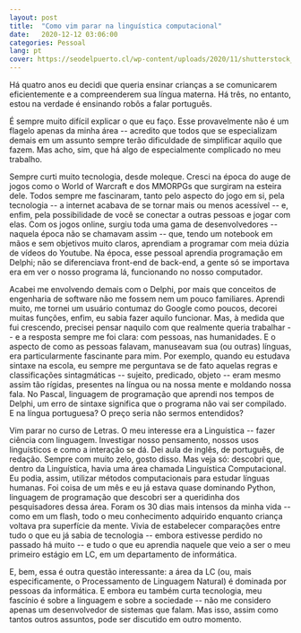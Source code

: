 ```yaml
---
layout: post
title:  "Como vim parar na linguística computacional"
date:   2020-12-12 03:06:00
categories: Pessoal
lang: pt
cover: https://seodelpuerto.cl/wp-content/uploads/2020/11/shutterstock_1306244494.jpg
---
```


Há quatro anos eu decidi que queria ensinar crianças a se comunicarem eficientemente e a compreenderem sua língua materna. Há três, no entanto, estou na verdade é ensinando robôs a falar português.

É sempre muito difícil explicar o que eu faço. Esse provavelmente não é um flagelo apenas da minha área -- acredito que todos que se especializam demais em um assunto sempre terão dificuldade de simplificar aquilo que fazem. Mas acho, sim, que há algo de especialmente complicado no meu trabalho.

Sempre curti muito tecnologia, desde moleque. Cresci na época do auge de jogos como o World of Warcraft e dos MMORPGs que surgiram na esteira dele. Todos sempre me fascinaram, tanto pelo aspecto do jogo em si, pela tecnologia -- a internet acabava de se tornar mais ou menos acessível -- e, enfim, pela possibilidade de você se conectar a outras pessoas e jogar com elas. Com os jogos online, surgiu toda uma gama de desenvolvedores -- naquela época não se chamavam assim -- que, tendo um notebook em mãos e sem objetivos muito claros, aprendiam a programar com meia dúzia de vídeos do Youtube. Na época, esse pessoal aprendia programação em Delphi; não se diferenciava front-end de back-end, a gente só se importava era em ver o nosso programa lá, funcionando no nosso computador.

Acabei me envolvendo demais com o Delphi, por mais que conceitos de engenharia de software não me fossem nem um pouco familiares. Aprendi muito, me tornei um usuário contumaz do Google como poucos, decorei muitas funções, enfim, eu sabia fazer aquilo funcionar. Mas, à medida que fui crescendo, precisei pensar naquilo com que realmente queria trabalhar -- e a resposta sempre me foi clara: com pessoas, nas humanidades. E o aspecto de como as pessoas falavam, manuseavam sua (ou outras) línguas, era particularmente fascinante para mim. Por exemplo, quando eu estudava sintaxe na escola, eu sempre me perguntava se de fato aquelas regras e classificações sintagmáticas -- sujeito, predicado, objeto -- eram mesmo assim tão rígidas, presentes na língua ou na nossa mente e moldando nossa fala. No Pascal, linguagem de programação que aprendi nos tempos de Delphi, um erro de sintaxe significa que o programa não vai ser compilado. E na língua portuguesa? O preço seria não sermos entendidos?

Vim parar no curso de Letras. O meu interesse era a Linguística -- fazer ciência com linguagem. Investigar nosso pensamento, nossos usos linguísticos e como a interação se dá. Dei aula de inglês, de português, de redação. Sempre com muito zelo, gosto disso. Mas veja só: descobri que, dentro da Linguística, havia uma área chamada Linguística Computacional. Eu podia, assim, utilizar métodos computacionais para estudar línguas humanas. Foi coisa de um mês e eu já estava quase dominando Python, linguagem de programação que descobri ser a queridinha dos pesquisadores dessa área. Foram os 30 dias mais intensos da minha vida -- como em um flash, todo o meu conhecimento adquirido enquanto criança voltava pra superfície da mente. Vivia de estabelecer comparações entre tudo o que eu já sabia de tecnologia -- embora estivesse perdido no passado há muito -- e tudo o que eu aprendia naquele que veio a ser o meu primeiro estágio em LC, em um departamento de informática.

E, bem, essa é outra questão interessante: a área da LC (ou, mais especificamente, o Processamento de Linguagem Natural) é dominada por pessoas da informática. E embora eu também curta tecnologia, meu fascínio é sobre a linguagem e sobre a sociedade -- não me considero apenas um desenvolvedor de sistemas que falam. Mas isso, assim como tantos outros assuntos, pode ser discutido em outro momento.
